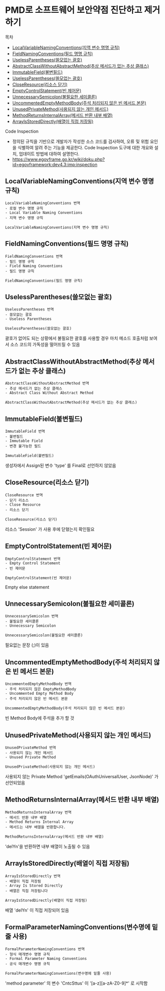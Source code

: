 # PMD로 소프트웨어 보안약점 진단하고 제거하기

목차
- [LocalVariableNamingConventions(지역 변수 명명 규칙)](#localvariablenamingconventions지역-변수-명명-규칙)
- [FieldNamingConventions(필드 명명 규칙)](#fieldnamingconventions필드-명명-규칙)
- [UselessParentheses(쓸모없는 괄호)](#uselessparentheses쓸모없는-괄호)
- [AbstractClassWithoutAbstractMethod(추상 메서드가 없는 추상 클래스)](#abstractclasswithoutabstractmethod추상-메서드가-없는-추상-클래스)
- [ImmutableField(불변필드)](#immutablefield불변필드)
- [UselessParentheses(쓸모없는 괄호)](#uselessparentheses쓸모없는-괄호)
- [CloseResource(리소스 닫기)](#closeresource리소스-닫기)
- [EmptyControlStatement(빈 제어문)](#emptycontrolstatement빈-제어문)
- [UnnecessarySemicolon(불필요한 세미콜론)](#uselessparentheses쓸모없는-괄호)
- [UncommentedEmptyMethodBody(주석 처리되지 않은 빈 메서드 본문)](#uncommentedemptymethodbody주석-처리되지-않은-빈-메서드-본문)
- [UnusedPrivateMethod(사용되지 않는 개인 메서드)](#unusedprivatemethod사용되지-않는-개인-메서드)
- [MethodReturnsInternalArray(메서드 반환 내부 배열)](#methodreturnsinternalarray메서드-반환-내부-배열)
- [ArrayIsStoredDirectly(배열이 직접 저장됨)](#arrayisstoreddirectly배열이-직접-저장됨)

Code Inspection
- 정의된 규칙을 기반으로 개발자가 작성한 소스 코드를 검사하여, 오류 및 위험 요인을 식별하여 알려 주는 기능을 제공한다. Code Inspection 도구에 대한 개요와 설치, 업데이트 방법에 대하여 설명한다.
- https://www.egovframe.go.kr/wiki/doku.php?id=egovframework:dev4.3:imp:inspection

## LocalVariableNamingConventions(지역 변수 명명 규칙)

```
LocalVariableNamingConventions 번역
- 로컬 변수 명명 규칙
- Local Variable Naming Conventions
- 지역 변수 명명 규칙

LocalVariableNamingConventions(지역 변수 명명 규칙)
```

## FieldNamingConventions(필드 명명 규칙)

```
FieldNamingConventions 번역
- 필드 명명 규칙
- Field Naming Conventions
- 필드 명명 규칙

FieldNamingConventions(필드 명명 규칙)
```

## UselessParentheses(쓸모없는 괄호)

```
UselessParentheses 번역
- 쓸모없는 괄호
- Useless Parentheses

UselessParentheses(쓸모없는 괄호)
```

괄호가 없어도 되는 상황에서 불필요한 괄호를 사용할 경우 마치 메소드 호출처럼 보여서 소스 코드의 가독성을 떨어뜨릴 수 있음

## AbstractClassWithoutAbstractMethod(추상 메서드가 없는 추상 클래스)

```
AbstractClassWithoutAbstractMethod 번역
- 추상 메서드가 없는 추상 클래스
- Abstract Class Without Abstract Method

AbstractClassWithoutAbstractMethod(추상 메서드가 없는 추상 클래스)
```

## ImmutableField(불변필드)

```
ImmutableField 번역
- 불변필드
- Immutable Field
- 변경 불가능한 필드

ImmutableField(불변필드)
```

생성자에서 Assign된 변수 'type' 를 Final로 선언하지 않았음

## CloseResource(리소스 닫기)

```
CloseResource 번역
- 닫기 리소스
- Close Resource
- 리소스 닫기

CloseResource(리소스 닫기)
```

리소스 'Session' 가 사용 후에 닫혔는지 확인필요

## EmptyControlStatement(빈 제어문)

```
EmptyControlStatement 번역
- Empty Control Statement
- 빈 제어문

EmptyControlStatement(빈 제어문)
```

Empty else statement

## UnnecessarySemicolon(불필요한 세미콜론)

```
UnnecessarySemicolon 번역
- 불필요한 세미콜론
- Unnecessary Semicolon

UnnecessarySemicolon(불필요한 세미콜론)
```

필요없는 문장 (;)이 있음

## UncommentedEmptyMethodBody(주석 처리되지 않은 빈 메서드 본문)

```
UncommentedEmptyMethodBody 번역
- 주석 처리되지 않은 EmptyMethodBody
- Uncommented Empty Method Body
- 주석 처리되지 않은 빈 메서드 본문

UncommentedEmptyMethodBody(주석 처리되지 않은 빈 메서드 본문)
```

빈 Method Body에 주석을 추가 할 것

## UnusedPrivateMethod(사용되지 않는 개인 메서드)

```
UnusedPrivateMethod 번역
- 사용되지 않는 개인 메서드
- Unused Private Method

UnusedPrivateMethod(사용되지 않는 개인 메서드)
```

사용되지 않는 Private Method 'getEmails(OAuthUniversalUser, JsonNode)' 가 선언되었음

## MethodReturnsInternalArray(메서드 반환 내부 배열)

```
MethodReturnsInternalArray 번역
- 메서드 반환 내부 배열
- Method Returns Internal Array
- 메서드는 내부 배열을 반환합니다.

MethodReturnsInternalArray(메서드 반환 내부 배열)
```

'delYn'을 반환하면 내부 배열이 노출될 수 있음

## ArrayIsStoredDirectly(배열이 직접 저장됨)

```
ArrayIsStoredDirectly 번역
- 배열이 직접 저장됨
- Array Is Stored Directly
- 배열은 직접 저장됩니다

ArrayIsStoredDirectly(배열이 직접 저장됨)
```

배열 'delYn' 이 직접 저장되어 있음

## FormalParameterNamingConventions(변수명에 밑줄 사용)

```
FormalParameterNamingConventions 번역
- 형식 매개변수 명명 규칙
- Formal Parameter Naming Conventions
- 공식 매개변수 명명 규칙

FormalParameterNamingConventions(변수명에 밑줄 사용)
```

'method parameter' 의 변수 'CntcSttus' 이  '[a-z][a-zA-Z0-9]*'  로 시작함
